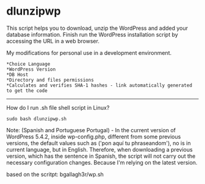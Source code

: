 # dlunzipwp
This script helps you to download, unzip the WordPress and added your database information.
Finish run the WordPress installation script by accessing the URL in a web browser.

My modifications for personal use in a development environment.

    *Choice Language
    *WordPress Version
    *DB Host
    *Directory and files permissions
    *Calculates and verifies SHA-1 hashes - link automatically generated to get the code
----
How do I run .sh file shell script in Linux?

`sudo bash dlunzipwp.sh`

Note:
(Spanish and Portuguese Portugal) - In the current version of WordPress 5.4.2, inside wp-config.php, different from some previous versions, the default values such as ('pon aquí tu phraseandom'), no is in current language, but in English. Therefore, when downloading a previous version, which has the sentence in Spanish, the script will not carry out the necessary configuration changes. Because I'm relying on the latest version.


based on the scritpt: bgallagh3r/wp.sh
